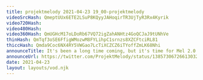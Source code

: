 ```yaml
---
title: projektmelody 2021-04-23 19_00-projektmelody
videoSrcHash: QmeptUUx6ETE2LSuP8KQyyJAHoqirTR3UjTyR3Rx4Kyrik
video720Hash: 
video480Hash: 
video360Hash: QmUGHcM17oLDoRb67VQ72igZahANHtz4GoQCJaJ9tUNhVe
thinHash: QmTqf3oSE6FfigWMozwM8FYLihpC1srnzs8XZCFtciRL81
thiccHash: Qmda9Coc6NX4RY5VWGao7LcTiXCZCZ6iTYoffZmLK68Nhi
announceTitle: It's been a long time coming, but it's time for Mel 2.0!!! I'm smoother than ever, and i've got a lot of new stuff coming (nothing will break, pixels crossed).
announceUrl: https://twitter.com/ProjektMelody/status/1385730672661303296
date: 2021-04-23
layout: layouts/vod.njk
---
```

